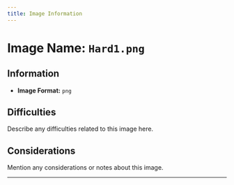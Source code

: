 ```yaml
---
title: Image Information
---
```


# Image Name: `Hard1.png`

## Information

- **Image Format:** `png`

## Difficulties

Describe any difficulties related to this image here.

## Considerations

Mention any considerations or notes about this image.

---
